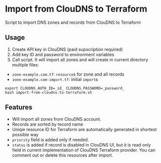 # Import from ClouDNS to Terraform
Script to import DNS zones and records from ClouDNS to Terraform

## Usage
1. Create API key in ClouDNS (paid supscription required)
2. Add key ID and password to environment variables
3. Call script. It will import all zones and will create in current directory multiple files:
- `zone-example.com.tf`: `resource`s for zone and all records
- `zone-example.com-import.tf`: initial `import`s
```
export CLOUDNS_AUTH_ID=_id_ CLOUDNS_PASSWORD=_password_
bash import-from-cloudns-to-terraform.sh
```

## Features
- Will import all zones from ClouDNS account.
- Records are sorted by record name
- Uniqie resource ID for Terraform are automatically generated in shortest possible way
- `priority` field is added only if needed.
- `status` is added if record is disabled in ClouDNS UI, but it is read only field in current implementation of
ClouDNS Terraform provider. You can comment out or delete this resources after import.

